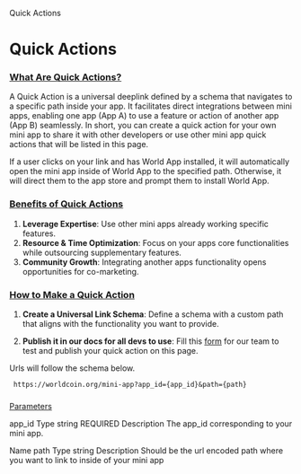 Quick Actions

# Quick Actions

### [**What Are Quick Actions?**](https://docs.world.org/mini-apps/sharing/quick-actions#what-are-quick-actions)

A Quick Action is a universal deeplink defined by a schema that navigates to a specific path inside your app. It facilitates direct integrations between mini apps, enabling one app (App A) to use a feature or action of another app (App B) seamlessly. In short, you can create a quick action for your own mini app to share it with other developers or use other mini app quick actions that will be listed in this page.

If a user clicks on your link and has World App installed, it will automatically open the mini app inside of World App to the specified path. Otherwise, it will direct them to the app store and prompt them to install World App.

### [**Benefits of Quick Actions**](https://docs.world.org/mini-apps/sharing/quick-actions#benefits-of-quick-actions)

1. **Leverage Expertise**: Use other mini apps already working specific features.
2. **Resource & Time Optimization**: Focus on your apps core functionalities while outsourcing supplementary features.
3. **Community Growth**: Integrating another apps functionality opens opportunities for co-marketing.

### [**How to Make a Quick Action**](https://docs.world.org/mini-apps/sharing/quick-actions#how-to-make-a-quick-action)

1. **Create a Universal Link Schema**: Define a schema with a custom path that aligns with the functionality you want to provide.

2. **Publish it in our docs for all devs to use**: Fill this [form](https://forms.gle/UBcKMrnxtyxqX4dq6) for our team to test and publish your quick action on this page.

Urls will follow the schema below.
    
    
     https://worldcoin.org/mini-app?app_id={app_id}&path={path}
    

### 

[Parameters](https://docs.world.org/mini-apps/sharing/quick-actions#parameters)

app_id
Type
string
REQUIRED
Description
The app_id corresponding to your mini app.

Name
path
Type
string
Description
Should be the url encoded path where you want to link to inside of your mini app